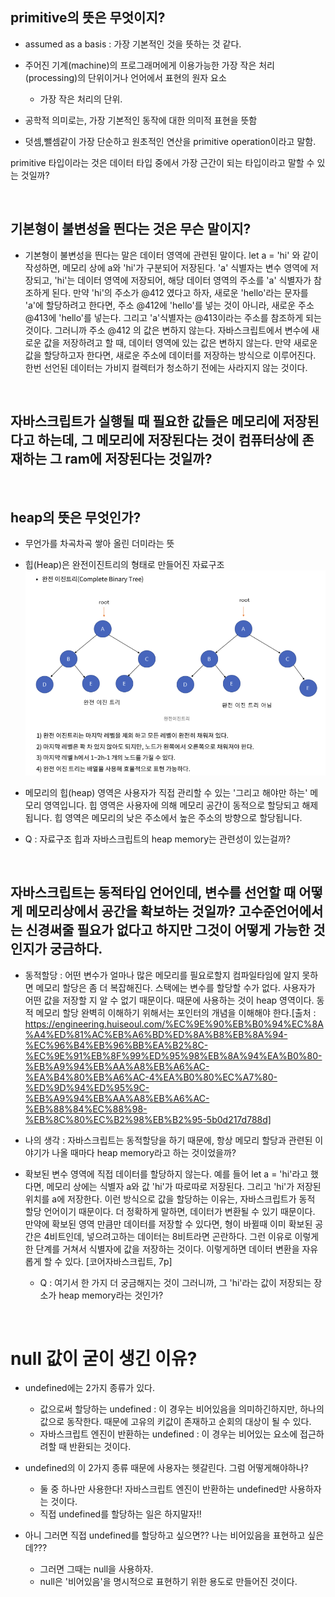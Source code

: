 ## primitive의 뜻은 무엇이지?

- assumed as a basis : 가장 기본적인 것을 뜻하는 것 같다.

- 주어진 기계(machine)의 프로그래머에게 이용가능한 가장 작은 처리(processing)의 단위이거나 언어에서 표현의 원자 요소

  - 가장 작은 처리의 단위.

- 공학적 의미로는, 가장 기본적인 동작에 대한 의미적 표현을 뜻함

- 덧셈,뺄셈같이 가장 단순하고 원초적인 연산을 primitive operation이라고 말함.

primitive 타입이라는 것은 데이터 타입 중에서 가장 근간이 되는 타입이라고 말할 수 있는 것일까?

<br>

## 기본형이 불변성을 띈다는 것은 무슨 말이지?

- 기본형이 불변성을 띈다는 말은 데이터 영역에 관련된 말이다. let a = 'hi' 와 같이 작성하면, 메모리 상에 a와 'hi'가 구분되어 저장된다. 'a' 식별자는 변수 영역에 저장되고, 'hi'는 데이터 영역에 저장되어, 해당 데이터 영역의 주소를 'a' 식별자가 참조하게 된다. 만약 'hi'의 주소가 @412 였다고 하자, 새로운 'hello'라는 문자를 'a'에 할당하려고 한다면, 주소 @412에 'hello'를 넣는 것이 아니라, 새로운 주소 @413에 'hello'를 넣는다. 그리고 'a'식별자는 @413이라는 주소를 참조하게 되는 것이다. 그러니까 주소 @412 의 값은 변하지 않는다. 자바스크립트에서 변수에 새로운 값을 저장하려고 할 때, 데이터 영역에 있는 값은 변하지 않는다. 만약 새로운 값을 할당하고자 한다면, 새로운 주소에 데이터를 저장하는 방식으로 이루어진다. 한번 선언된 데이터는 가비지 컬렉터가 청소하기 전에는 사라지지 않는 것이다.

<br>

## 자바스크립트가 실행될 때 필요한 값들은 메모리에 저장된다고 하는데, 그 메모리에 저장된다는 것이 컴퓨터상에 존재하는 그 ram에 저장된다는 것일까?

<br>

## heap의 뜻은 무엇인가?

- 무언가를 차곡차곡 쌓아 올린 더미라는 뜻
- 힙(Heap)은 완전이진트리의 형태로 만들어진 자료구조
  ![완전이진트리](./Img//%EC%8A%A4%ED%81%AC%EB%A6%B0%EC%83%B7%202022-06-11%20%EC%98%A4%ED%9B%84%209.55.22.png "완전이진트리")

- 메모리의 힙(heap) 영역은 사용자가 직접 관리할 수 있는 '그리고 해야만 하는' 메모리 영역입니다.
  힙 영역은 사용자에 의해 메모리 공간이 동적으로 할당되고 해제됩니다.
  힙 영역은 메모리의 낮은 주소에서 높은 주소의 방향으로 할당됩니다.

- Q : 자료구조 힙과 자바스크립트의 heap memory는 관련성이 있는걸까?

<br>

## 자바스크립트는 동적타입 언어인데, 변수를 선언할 때 어떻게 메모리상에서 공간을 확보하는 것일까? 고수준언어에서는 신경써줄 필요가 없다고 하지만 그것이 어떻게 가능한 것인지가 궁금하다.

- 동적할당 : 어떤 변수가 얼마나 많은 메모리를 필요로할지 컴파일타임에 알지 못하면 메모리 할당은 좀 더 복잡해진다. 스택에는 변수를 할당할 수가 없다. 사용자가 어떤 값을 저장할 지 알 수 없기 때문이다.
  때문에 사용하는 것이 heap 영역이다. 동적 메모리 할당 완벽히 이해하기 위해서는 포인터의 개념을 이해해야 한다.[출처 : https://engineering.huiseoul.com/%EC%9E%90%EB%B0%94%EC%8A%A4%ED%81%AC%EB%A6%BD%ED%8A%B8%EB%8A%94-%EC%96%B4%EB%96%BB%EA%B2%8C-%EC%9E%91%EB%8F%99%ED%95%98%EB%8A%94%EA%B0%80-%EB%A9%94%EB%AA%A8%EB%A6%AC-%EA%B4%80%EB%A6%AC-4%EA%B0%80%EC%A7%80-%ED%9D%94%ED%95%9C-%EB%A9%94%EB%AA%A8%EB%A6%AC-%EB%88%84%EC%88%98-%EB%8C%80%EC%B2%98%EB%B2%95-5b0d217d788d]

- 나의 생각 : 자바스크립트는 동적할당을 하기 때문에, 항상 메모리 할당과 관련된 이야기가 나올 때마다 heap memory라고 하는 것이었을까?

- 확보된 변수 영역에 직접 데이터를 할당하지 않는다. 예를 들어 let a = 'hi'라고 했다면, 메모리 상에는 식별자 a와 값 'hi'가 따로따로 저장된다. 그리고 'hi'가 저장된 위치를 a에 저장한다. 이런 방식으로 값을 할당하는 이유는, 자바스크립트가 동적 할당 언어이기 때문이다. 더 정확하게 말하면, 데이터가 변환될 수 있기 때문이다. 만약에 확보된 영역 만큼만 데이터를 저장할 수 있다면, 형이 바뀔때 이미 확보된 공간은 4비트인데, 넣으려고하는 데이터는 8비트라면 곤란하다. 그런 이유로 이렇게 한 단계를 거쳐서 식별자에 값을 저장하는 것이다. 이렇게하면 데이터 변환을 자유롭게 할 수 있다. [코어자바스크립트, 7p]
  - Q : 여기서 한 가지 더 궁금해지는 것이 그러니까, 그 'hi'라는 값이 저장되는 장소가 heap memory라는 것인가?

<br>

# null 값이 굳이 생긴 이유?

- undefined에는 2가지 종류가 있다.

  - 값으로써 할당하는 undefined : 이 경우는 비어있음을 의미하긴하지만, 하나의 값으로 동작한다. 때문에 고유의 키값이 존재하고 순회의 대상이 될 수 있다.
  - 자바스크립트 엔진이 반환하는 undefined : 이 경우는 비어있는 요소에 접근하려할 때 반환되는 것이다.

- undefined의 이 2가지 종류 때문에 사용자는 헷갈린다. 그럼 어떻게해야하나?

  - 둘 중 하나만 사용한다! 자바스크립트 엔진이 반환하는 undefined만 사용하자는 것이다.
  - 직접 undefined를 할당하는 일은 하지말자!!

- 아니 그러면 직접 undefined를 할당하고 싶으면?? 나는 비어있음을 표현하고 싶은데???
  - 그러면 그때는 null을 사용하자.
  - null은 '비어있음'을 명시적으로 표현하기 위한 용도로 만들어진 것이다.
